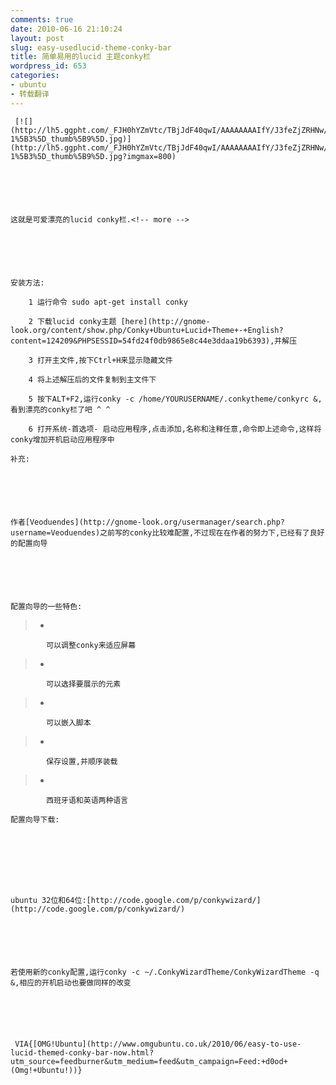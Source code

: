 ```yaml
---
comments: true
date: 2010-06-16 21:10:24
layout: post
slug: easy-usedlucid-theme-conky-bar
title: 简单易用的lucid 主题conky栏
wordpress_id: 653
categories:
- ubuntu
- 转载翻译
---
```



	 [![](http://lh5.ggpht.com/_FJH0hYZmVtc/TBjJdF40qwI/AAAAAAAAIfY/J3feZjZRHNw/124144-1%5B3%5D_thumb%5B9%5D.jpg)](http://lh5.ggpht.com/_FJH0hYZmVtc/TBjJdF40qwI/AAAAAAAAIfY/J3feZjZRHNw/124144-1%5B3%5D_thumb%5B9%5D.jpg?imgmax=800)






	这就是可爱漂亮的lucid conky栏.<!-- more -->






	安装方法:





> 
	
> 
> 
		1 运行命令 sudo apt-get install conky 
	
> 
> 
	
> 
> 
		2 下载lucid conky主题 [here](http://gnome-look.org/content/show.php/Conky+Ubuntu+Lucid+Theme+-+English?content=124209&PHPSESSID=54fd24f0db9865e8c44e3ddaa19b6393),并解压
	
> 
> 
	
> 
> 
		3 打开主文件,按下Ctrl+H来显示隐藏文件
	
> 
> 
	
> 
> 
		4 将上述解压后的文件复制到主文件下
	
> 
> 
	
> 
> 
		5 按下ALT+F2,运行conky -c /home/YOURUSERNAME/.conkytheme/conkyrc &,看到漂亮的conky栏了吧 ^ ^
	
> 
> 
	
> 
> 
		6 打开系统-首选项- 启动应用程序,点击添加,名称和注释任意,命令即上述命令,这样将conky增加开机启动应用程序中
	
> 
> 






	  

	






	补充:






	作者[Veoduendes](http://gnome-look.org/usermanager/search.php?username=Veoduendes)之前写的conky比较难配置,不过现在在作者的努力下,已经有了良好的配置向导






	配置向导的一些特色:





> 
	
> 
> 
		
>   * 
			可以调整conky来适应屏幕  

			
		
> 
		
>   * 
			可以选择要展示的元素  

			
		
> 
		
>   * 
			可以嵌入脚本  

			
		
> 
		
>   * 
			保存设置,并顺序装载  

			
		
> 
		
>   * 
			西班牙语和英语两种语言
		
> 
	






	配置向导下载:  

	






	ubuntu 32位和64位:[http://code.google.com/p/conkywizard/](http://code.google.com/p/conkywizard/)






	若使用新的conky配置,运行conky -c ~/.ConkyWizardTheme/ConkyWizardTheme -q &,相应的开机启动也要做同样的改变






	 VIA{[OMG!Ubuntu](http://www.omgubuntu.co.uk/2010/06/easy-to-use-lucid-themed-conky-bar-now.html?utm_source=feedburner&utm_medium=feed&utm_campaign=Feed:+d0od+(Omg!+Ubuntu!))}






	  

	




